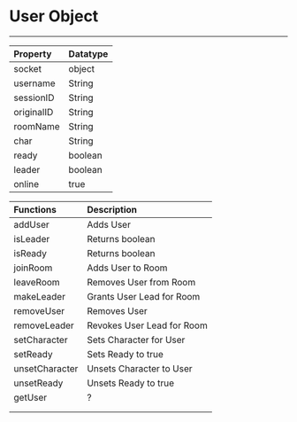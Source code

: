 # User Object

---

| Property   | Datatype |
| :--------- | :------- |
| socket     | object   |
| username   | String   |
| sessionID  | String   |
| originalID | String   |
| roomName   | String   |
| char       | String   |
| ready      | boolean  |
| leader     | boolean  |
| online     | true     |

| Functions      | Description                |
| :------------- | :------------------------- |
| addUser        | Adds User                  |
| isLeader       | Returns boolean            |
| isReady        | Returns boolean            |
| joinRoom       | Adds User to Room          |
| leaveRoom      | Removes User from Room     |
| makeLeader     | Grants User Lead for Room  |
| removeUser     | Removes User               |
| removeLeader   | Revokes User Lead for Room |
| setCharacter   | Sets Character for User    |
| setReady       | Sets Ready to true         |
| unsetCharacter | Unsets Character to User   |
| unsetReady     | Unsets Ready to true       |
| getUser        | ?                          |
|                |                            |
|                |                            |
